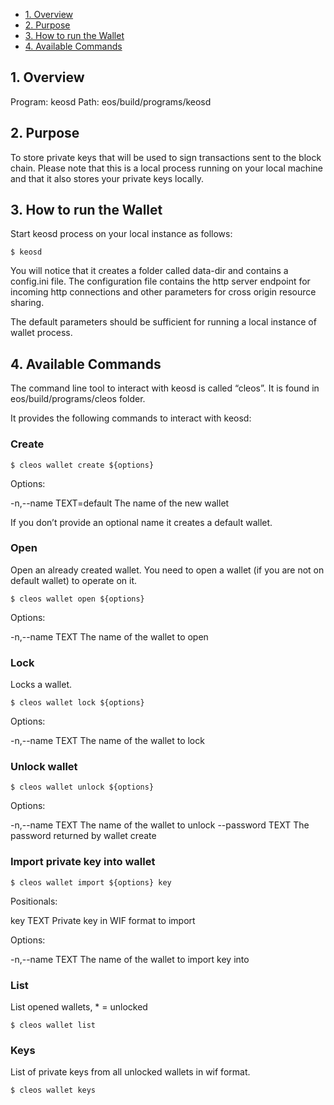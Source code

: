 - [1. Overview](#1-overview)
- [2. Purpose](#2-purpose)
- [3. How to run the Wallet](#3-how-to-run-the-wallet)
- [4. Available Commands](#4-available-commands)

## 1. Overview

Program: keosd
Path: eos/build/programs/keosd

## 2. Purpose

To store private keys that will be used to sign transactions sent to the block chain. Please note that this is a local process running on your local machine and that it also stores your private keys locally.

## 3. How to run the Wallet

Start keosd process on your local instance as follows:

```
$ keosd 
```

You will notice that it creates a folder called data-dir and contains a config.ini file. The configuration file contains the http server endpoint for incoming http connections and other parameters for cross origin resource sharing.

The default parameters should be sufficient for running a local instance of wallet process.

## 4. Available Commands

The command line tool to interact with keosd is called “cleos”. It is found in eos/build/programs/cleos folder.

It provides the following commands to interact with keosd:

### Create

```
$ cleos wallet create ${options}
```

Options:

  -n,--name TEXT=default      The name of the new wallet

If you don’t provide an optional name it creates a default wallet. 

### Open

Open an already created wallet. You need to open a wallet (if you are not on default wallet) to operate on it.

```
$ cleos wallet open ${options}
```

Options:

  -n,--name TEXT              The name of the wallet to open

### Lock

Locks a wallet.

```
$ cleos wallet lock ${options}
```

Options:

  -n,--name TEXT              The name of the wallet to lock

### Unlock wallet

```
$ cleos wallet unlock ${options}
```

Options:

  -n,--name TEXT              The name of the wallet to unlock
  --password TEXT             The password returned by wallet create

### Import private key into wallet

```
$ cleos wallet import ${options} key
```

Positionals:

  key TEXT                    Private key in WIF format to import

Options:

  -n,--name TEXT              The name of the wallet to import key into

### List

List opened wallets, * = unlocked

```
$ cleos wallet list
```

### Keys

List of private keys from all unlocked wallets in wif format.

```
$ cleos wallet keys
```


